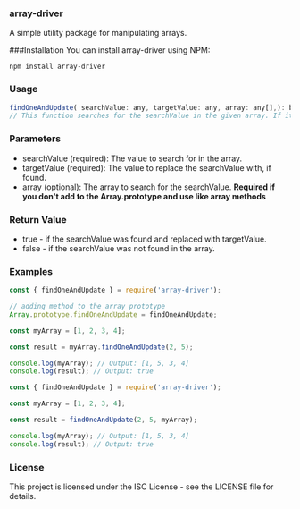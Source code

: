 ### array-driver
A simple utility package for manipulating arrays.

###Installation
You can install array-driver using NPM:

```shell
npm install array-driver
```
### Usage
```js
findOneAndUpdate( searchValue: any, targetValue: any, array: any[],): boolean
// This function searches for the searchValue in the given array. If it finds the value, it updates it with targetValue and returns true. Otherwise, it returns false.

```


### Parameters
- searchValue (required): The value to search for in the array. <br>
- targetValue (required): The value to replace the searchValue with, if found. 
- array (optional): The array to search for the searchValue. <b>Required if you don't add to the Array.prototype and use like array methods </b> <br>
### Return Value
- true - if the searchValue was found and replaced with targetValue. <br>
- false - if the searchValue was not found in the array.


### Examples
```js
const { findOneAndUpdate } = require('array-driver');

// adding method to the array prototype
Array.prototype.findOneAndUpdate = findOneAndUpdate;

const myArray = [1, 2, 3, 4];

const result = myArray.findOneAndUpdate(2, 5);

console.log(myArray); // Output: [1, 5, 3, 4]
console.log(result); // Output: true

```

```js
const { findOneAndUpdate } = require('array-driver');

const myArray = [1, 2, 3, 4];

const result = findOneAndUpdate(2, 5, myArray);

console.log(myArray); // Output: [1, 5, 3, 4]
console.log(result); // Output: true
```
### License
This project is licensed under the ISC License - see the LICENSE file for details.
